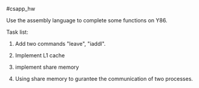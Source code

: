 #csapp_hw

Use the assembly language to complete some functions on Y86.

Task list: 

1. Add two commands "leave", "iaddl".

2. Implement L1 cache

3. implement share memory

4. Using share memory to gurantee the communication of two processes.